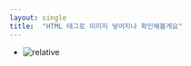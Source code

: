 ```yaml
---
layout: single
title:  "HTML 태그로 이미지 넣어지나 확인해볼게요"
---
```


- <img src='{{ "/assets/images/MeInGame.png" | relative_url }}' alt='relative'>
